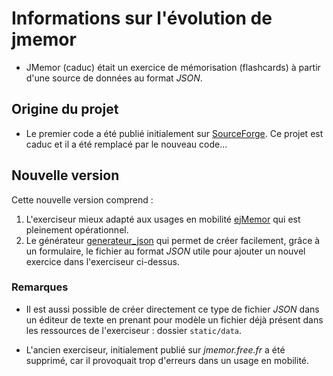 # Informations sur l'évolution de jmemor

- JMemor (caduc) était un exercice de mémorisation (flashcards) à partir d'une source de données au format _JSON_.

## Origine du projet

- Le premier code a été publié initialement sur [SourceForge](https://sourceforge.net/projects/jmemor/). Ce projet est caduc et il a été remplacé par le nouveau code...

## Nouvelle version

Cette nouvelle version comprend :

1. L'exerciseur mieux adapté aux usages en mobilité [ejMemor](https://github.com/pcardona34/ejmemor) qui est pleinement opérationnel.
2. Le générateur [generateur\_json](https://github.com/pcardona34/generateur_json) qui permet de créer facilement, grâce à un formulaire, le fichier au format _JSON_ utile pour ajouter un nouvel exercice dans l'exerciseur ci-dessus.

### Remarques

- Il est aussi possible de créer directement ce type de fichier _JSON_ dans un éditeur de texte en prenant pour modèle un fichier déjà présent dans les ressources de l'exerciseur : dossier `static/data`.

- L'ancien exerciseur, initialement publié sur _jmemor.free.fr_ a été supprimé, car il provoquait trop d'erreurs dans un usage en mobilité.
